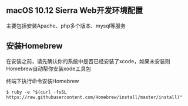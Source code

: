 ## macOS 10.12 Sierra Web开发环境配置

主要包括安装Apache、php多个版本、mysql等服务

## 安装Homebrew

在安装之前，请先确认你的系统中是否已经安装了xcode，如果未安装则Homebrew自动帮你安装xode工具包

终端下执行命令安装Homebrew
```
$ ruby -e "$(curl -fsSL https://raw.githubusercontent.com/Homebrew/install/master/install)"
```
